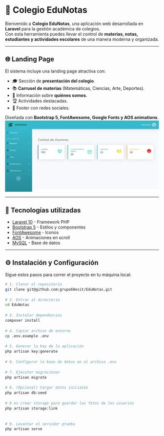 # 📘 Colegio EduNotas

Bienvenido a **Colegio EduNotas**, una aplicación web desarrollada en **Laravel** para la gestión académica de colegios.  
Con esta herramienta puedes llevar el control de **materias, notas, estudiantes y actividades escolares** de una manera moderna y organizada.

---

## 🌐 Landing Page

El sistema incluye una landing page atractiva con:

-   🎓 Sección de **presentación del colegio**.
-   📚 **Carrusel de materias** (Matemáticas, Ciencias, Arte, Deportes).
-   🏫 Información sobre **quiénes somos**.
-   🏆 Actividades destacadas.
-   📲 Footer con redes sociales.

Diseñada con **Bootstrap 5, FontAwesome, Google Fonts y AOS animations**.
![alt text](image.png)

---

## 🚀 Tecnologías utilizadas

-   [Laravel 10](https://laravel.com/) - Framework PHP
-   [Bootstrap 5](https://getbootstrap.com/) - Estilos y componentes
-   [FontAwesome](https://fontawesome.com/) - Iconos
-   [AOS](https://michalsnik.github.io/aos/) - Animaciones en scroll
-   [MySQL](https://www.mysql.com/) - Base de datos

---

## ⚙️ Instalación y Configuración

Sigue estos pasos para correr el proyecto en tu máquina local:

```bash
# 1. Clonar el repositorio
git clone git@github.com:grupo60esit/EduNotas.git

# 2. Entrar al directorio
cd EduNotas

# 3. Instalar dependencias
composer install

# 4. Copiar archivo de entorno
cp .env.example .env

# 5. Generar la key de la aplicación
php artisan key:generate

# 6. Configurar la base de datos en el archivo .env

# 7. Ejecutar migraciones
php artisan migrate

# 8. (Opcional) Cargar datos iniciales
php artisan db:seed

# 9 es crear storage para guardar las fotos de los usuarios
php artisan storage:link


# 9. Levantar el servidor prueba
php artisan serve
```
